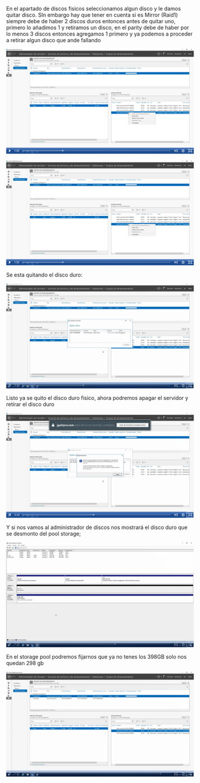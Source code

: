 

En el apartado de discos fisicos seleccionamos algun disco y le damos quitar disco. SIn embargo hay que tener en cuenta si es Mirror (Raid1) siempre debe de haber 2 discos duros entonces antes de quitar uno, primero lo añadimos 1 y retiramos un disco, en el parity debe de haber por lo menos 3 discos entonces agregamos 1 primero y ya podemos a proceder a retirar algun disco que ande fallando 

![alt text](image-145.png)

![alt text](image-146.png)

Se esta quitando el disco duro:

![alt text](image-147.png)

Listo ya se quito el disco duro fisico, ahora podremos apagar el servidor y retirar el disco duro

![alt text](image-148.png)

Y si nos vamos al administrador de discos nos mostrará el disco duro que se desmonto del pool storage;

![alt text](image-149.png)


En el storage pool podremos fijarnos que ya no tenes los 398GB solo nos quedan 298 gb

![alt text](image-150.png)